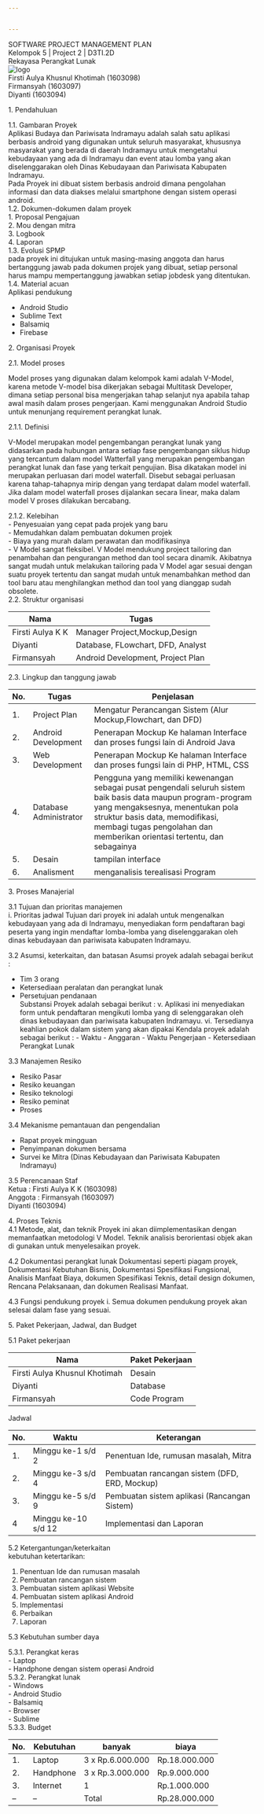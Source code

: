 ```yaml
---


---
```


<p>SOFTWARE PROJECT MANAGEMENT PLAN<br>
Kelompok 5 | Project 2 | D3TI.2D<br>
Rekayasa Perangkat Lunak<br>
<img src="https://lh3.googleusercontent.com/qEHYPVzo0kjd8ikhrCIF4cI_PhR8pmK5vDU14oEp9OPyVT-eA54cVp8C9iyJ8rKDfH8OR1dnT1zv=s200" alt="logo"><br>
Firsti Aulya Khusnul Khotimah (1603098)<br>
Firmansyah (1603097)<br>
Diyanti (1603094)</p>
<p>1. Pendahuluan</p>
<p>1.1. Gambaran Proyek<br>
Aplikasi Budaya dan Pariwisata Indramayu adalah salah satu aplikasi berbasis android yang digunakan untuk seluruh masyarakat, khususnya masyarakat yang berada di daerah Indramayu untuk mengetahui kebudayaan yang ada di Indramayu dan event atau lomba yang akan diselenggarakan oleh Dinas Kebudayaan dan Pariwisata Kabupaten Indramayu.<br>
Pada Proyek ini dibuat sistem berbasis android dimana pengolahan informasi dan data diakses melalui smartphone dengan sistem operasi android.<br>
1.2. Dokumen-dokumen dalam proyek<br>
1. Proposal Pengajuan<br>
2. Mou dengan mitra<br>
3. Logbook<br>
4. Laporan<br>
1.3. Evolusi SPMP<br>
pada proyek ini ditujukan untuk masing-masing anggota dan harus bertanggung jawab pada dokumen projek yang dibuat, setiap personal harus mampu mempertanggung jawabkan setiap jobdesk yang ditentukan.<br>
1.4. Material acuan<br>
Aplikasi pendukung</p>
<ul>
<li>Android Studio</li>
<li>Sublime Text</li>
<li>Balsamiq</li>
<li>Firebase</li>
</ul>
<p>2. Organisasi Proyek</p>
<p>2.1. Model proses</p>
<p>Model proses yang digunakan dalam kelompok kami adalah V-Model, karena metode V-model bisa dikerjakan sebagai Multitask Developer, dimana setiap personal bisa mengerjakan tahap selanjut nya apabila tahap awal masih dalam proses pengerjaan. Kami menggunakan Android Studio untuk menunjang requirement perangkat lunak.</p>
<p>2.1.1. Definisi</p>
<p>V-Model merupakan model pengembangan perangkat lunak yang didasarkan pada hubungan antara setiap fase pengembangan siklus hidup yang tercantum dalam model Watterfall yang merupakan pengembangan perangkat lunak dan fase yang terkait pengujian. Bisa dikatakan model ini merupakan perluasan dari model waterfall. Disebut sebagai perluasan karena tahap-tahapnya mirip dengan yang terdapat dalam model waterfall. Jika dalam model waterfall proses dijalankan secara linear, maka dalam model V proses dilakukan bercabang.</p>
<p>2.1.2. Kelebihan<br>
- Penyesuaian yang cepat pada projek yang baru<br>
- Memudahkan dalam pembuatan dokumen projek<br>
- Biaya yang murah dalam perawatan dan modifikasinya<br>
- V Model sangat fleksibel. V Model mendukung project tailoring dan penambahan dan pengurangan method dan tool secara dinamik. Akibatnya sangat mudah untuk melakukan tailoring pada V Model agar sesuai dengan suatu proyek tertentu dan sangat mudah untuk menambahkan method dan tool baru atau menghilangkan method dan tool yang dianggap sudah obsolete.<br>
2.2. Struktur organisasi</p>

<table>
<thead>
<tr>
<th>Nama</th>
<th>Tugas</th>
</tr>
</thead>
<tbody>
<tr>
<td>Firsti Aulya K K</td>
<td>Manager Project,Mockup,Design</td>
</tr>
<tr>
<td>Diyanti</td>
<td>Database, FLowchart, DFD, Analyst</td>
</tr>
<tr>
<td>Firmansyah</td>
<td>Android Development, Project Plan</td>
</tr>
</tbody>
</table><p>2.3. Lingkup dan tanggung jawab</p>

<table>
<thead>
<tr>
<th>No.</th>
<th>Tugas</th>
<th>Penjelasan</th>
</tr>
</thead>
<tbody>
<tr>
<td>1.</td>
<td>Project Plan</td>
<td>Mengatur Perancangan Sistem (Alur Mockup,Flowchart, dan DFD)</td>
</tr>
<tr>
<td>2.</td>
<td>Android Development</td>
<td>Penerapan Mockup Ke halaman Interface dan proses fungsi lain di Android Java</td>
</tr>
<tr>
<td>3.</td>
<td>Web Development</td>
<td>Penerapan Mockup Ke halaman Interface dan proses fungsi lain di PHP, HTML, CSS</td>
</tr>
<tr>
<td>4.</td>
<td>Database Administrator</td>
<td>Pengguna yang memiliki kewenangan sebagai pusat pengendali seluruh sistem baik basis data maupun program-program yang mengaksesnya, menentukan pola struktur basis data, memodifikasi, membagi tugas pengolahan dan memberikan orientasi tertentu, dan sebagainya</td>
</tr>
<tr>
<td>5.</td>
<td>Desain</td>
<td>tampilan interface</td>
</tr>
<tr>
<td>6.</td>
<td>Analisment</td>
<td>menganalisis terealisasi Program</td>
</tr>
</tbody>
</table><p>3. Proses Manajerial</p>
<p>3.1 Tujuan dan prioritas manajemen<br>
i. Prioritas jadwal Tujuan dari proyek ini adalah untuk mengenalkan kebudayaan yang ada di Indramayu, menyediakan form pendaftaran bagi peserta yang ingin mendaftar lomba-lomba yang diselenggarakan oleh dinas kebudayaan dan pariwisata kabupaten Indramayu.</p>
<p>3.2 Asumsi, keterkaitan, dan batasan Asumsi proyek adalah sebagai berikut :</p>
<ul>
<li>Tim 3 orang</li>
<li>Ketersediaan peralatan dan perangkat lunak</li>
<li>Persetujuan pendanaan<br>
Substansi Proyek adalah sebagai berikut : v. Aplikasi ini menyediakan form untuk pendaftaran mengikuti lomba yang di selenggarakan oleh dinas kebudayaan dan pariwisata kabupaten Indramayu. vi. Tersedianya keahlian pokok dalam sistem yang akan dipakai Kendala proyek adalah sebagai berikut : - Waktu - Anggaran - Waktu Pengerjaan - Ketersediaan Perangkat Lunak</li>
</ul>
<p>3.3 Manajemen Resiko</p>
<ul>
<li>Resiko Pasar</li>
<li>Resiko keuangan</li>
<li>Resiko teknologi</li>
<li>Resiko peminat</li>
<li>Proses</li>
</ul>
<p>3.4 Mekanisme pemantauan dan pengendalian</p>
<ul>
<li>Rapat proyek mingguan</li>
<li>Penyimpanan dokumen bersama</li>
<li>Survei ke Mitra (Dinas Kebudayaan dan Pariwisata Kabupaten Indramayu)</li>
</ul>
<p>3.5 Perencanaan Staf<br>
Ketua : Firsti Aulya K K (1603098)<br>
Anggota : Firmansyah (1603097)<br>
Diyanti (1603094)</p>
<p>4. Proses Teknis<br>
4.1 Metode, alat, dan teknik Proyek ini akan diimplementasikan dengan memanfaatkan metodologi V Model. Teknik analisis berorientasi objek akan di gunakan untuk menyelesaikan proyek.</p>
<p>4.2 Dokumentasi perangkat lunak Dokumentasi seperti piagam proyek, Dokumentasi Kebutuhan Bisnis, Dokumentasi Spesifikasi Fungsional, Analisis Manfaat Biaya, dokumen Spesifikasi Teknis, detail design dokumen, Rencana Pelaksanaan, dan dokumen Realisasi Manfaat.</p>
<p>4.3 Fungsi pendukung proyek i. Semua dokumen pendukung proyek akan selesai dalam fase yang sesuai.</p>
<p>5. Paket Pekerjaan, Jadwal, dan Budget</p>
<p>5.1 Paket pekerjaan</p>

<table>
<thead>
<tr>
<th>Nama</th>
<th>Paket Pekerjaan</th>
</tr>
</thead>
<tbody>
<tr>
<td>Firsti Aulya Khusnul Khotimah</td>
<td>Desain</td>
</tr>
<tr>
<td>Diyanti</td>
<td>Database</td>
</tr>
<tr>
<td>Firmansyah</td>
<td>Code Program</td>
</tr>
</tbody>
</table><p>Jadwal</p>

<table>
<thead>
<tr>
<th>No.</th>
<th>Waktu</th>
<th>Keterangan</th>
</tr>
</thead>
<tbody>
<tr>
<td>1.</td>
<td>Minggu ke-1 s/d 2</td>
<td>Penentuan Ide, rumusan masalah, Mitra</td>
</tr>
<tr>
<td>2.</td>
<td>Minggu ke-3 s/d 4</td>
<td>Pembuatan rancangan sistem (DFD, ERD, Mockup)</td>
</tr>
<tr>
<td>3.</td>
<td>Minggu ke-5 s/d 9</td>
<td>Pembuatan sistem aplikasi (Rancangan Sistem)</td>
</tr>
<tr>
<td>4</td>
<td>Minggu ke-10 s/d 12</td>
<td>Implementasi dan Laporan</td>
</tr>
</tbody>
</table><p>5.2 Ketergantungan/keterkaitan<br>
kebutuhan ketertarikan:</p>
<ol>
<li>Penentuan Ide dan rumusan masalah</li>
<li>Pembuatan rancangan sistem</li>
<li>Pembuatan sistem aplikasi Website</li>
<li>Pembuatan sistem aplikasi Android</li>
<li>Implementasi</li>
<li>Perbaikan</li>
<li>Laporan</li>
</ol>
<p>5.3 Kebutuhan sumber daya</p>
<p>5.3.1. Perangkat keras<br>
- Laptop<br>
- Handphone dengan sistem operasi Android<br>
5.3.2. Perangkat lunak<br>
- Windows<br>
- Android Studio<br>
- Balsamiq<br>
- Browser<br>
- Sublime<br>
5.3.3. Budget</p>

<table>
<thead>
<tr>
<th>No.</th>
<th>Kebutuhan</th>
<th>banyak</th>
<th>biaya</th>
</tr>
</thead>
<tbody>
<tr>
<td>1.</td>
<td>Laptop</td>
<td>3 x Rp.6.000.000</td>
<td>Rp.18.000.000</td>
</tr>
<tr>
<td>2.</td>
<td>Handphone</td>
<td>3 x Rp.3.000.000</td>
<td>Rp.9.000.000</td>
</tr>
<tr>
<td>3.</td>
<td>Internet</td>
<td>1</td>
<td>Rp.1.000.000</td>
</tr>
<tr>
<td>–</td>
<td>–</td>
<td>Total</td>
<td>Rp.28.000.000</td>
</tr>
</tbody>
</table>
